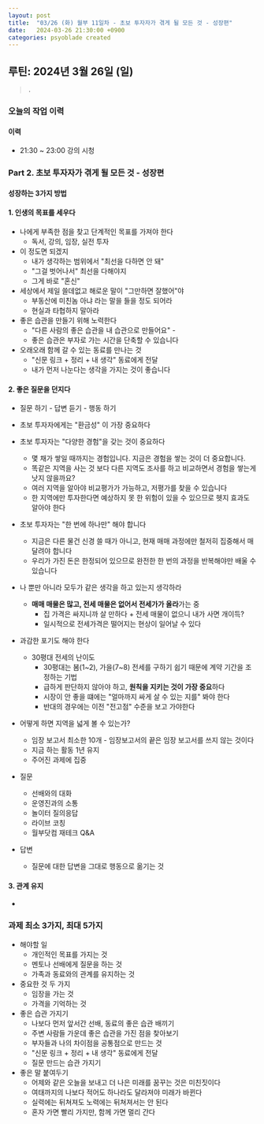 ```yaml
---
layout: post
title:  "03/26 (화) 월부 11일차 - 초보 투자자가 겪게 될 모든 것 - 성장편"
date:   2024-03-26 21:30:00 +0900
categories: psyoblade created
---
```


## 루틴: 2024년 3월 26일 (일)

>     .

### 오늘의 작업 이력

#### 이력

* 21:30 ~ 23:00 강의 시청

### Part 2. 초보 투자자가 겪게 될 모든 것 - 성장편

#### 성장하는 3가지 방법

#### 1. 인생의 목표를 세우다

* 나에게 부족한 점을 찾고 단계적인 목표를 가져야 한다
  * 독서, 강의, 임장, 실전 투자
* 이 정도면 되겠지
  * 내가 생각하는 범위에서 "최선을 다하면 안 돼"
  * "그걸 벗어나서" 최선을 다해야지
  * 그게 바로 "혼신"
* 세상에서 제일 쓸데없고 해로운 말이 "그만하면 잘했어"야
  * 부동산에 미친놈 아냐 라는 말을 들을 정도 되어라
  * 현실과 타협하지 말아라
* 좋은 습관을 만들기 위해 노력한다
  * "다른 사람의 좋은 습관을 내 습관으로 만들어요" - 
  * 좋은 습관은 부자로 가는 시간을 단축할 수 있습니다
* 오래오래 함께 갈 수 있는 동료를 만나는 것
  * "신문 링크 + 정리 + 내 생각" 동료에게 전달
  * 내가 먼저 나눈다는 생각을 가지는 것이 좋습니다

#### 2. 좋은 질문을 던지다

* 질문 하기 - 답변 듣기 - 행동 하기
* 초보 투자자에게는 "환금성" 이 가장 중요하다
* 초보 투자자는 "다양한 경험"을 갖는 것이 중요하다
  * 몇 채가 쌓일 때까지는 경험입니다. 지금은 경험을 쌓는 것이 더 중요합니다.
  * 똑같은 지역을 사는 것 보다 다른 지역도 조사를 하고 비교하면서 경험을 쌓는게 낫지 않을까요?
  * 여러 지역을 알아야 비교평가가 가능하고, 저평가를 찾을 수 있습니다
  * 한 지역에만 투자한다면 예상하지 못 한 위험이 있을 수 있으므로 헷지 효과도 알아야 한다
* 초보 투자자는 "한 번에 하나만" 해야 합니다
  * 지금은 다른 물건 신경 쓸 때가 아니고, 현재 매매 과정에만 철저히 집중해서 매달려야 합니다
  * 우리가 가진 돈은 한정되어 있으므로 완전한 한 번의 과정을 반복해야만 배울 수 있습니다
* 나 뿐만 아니라 모두가 같은 생각을 하고 있는지 생각하라
  * **매매 매물은 많고, 전세 매물은 없어서 전세가가 올라**가는 중
    * 집 가격은 싸지니까 살 만하다 + 전세 매물이 없으니 내가 사면 개이득?
    * 일시적으로 전세가격은 떨어지는 현상이 일어날 수 있다

* 과감한 포기도 해야 한다
  * 30평대 전세의 난이도
    * 30평대는 봄(1~2), 가을(7~8) 전세를 구하기 쉽기 때문에 계약 기간을 조정하는 기법
    * 급하게 판단하지 않아야 하고, **원칙을 지키는 것이 가장 중요**하다
    * 시장이 안 좋을 떄에는 "얼마까지 싸게 살 수 있는 지를" 봐야 한다
    *  반대의 경우에는 이전 "전고점" 수준을 보고 가야한다
* 어떻게 하면 지역을 넓게 볼 수 있는가?
  * 임장 보고서 최소한 10개 - 임장보고서의 끝은 임장 보고서를 쓰지 않는 것이다
  * 지금 하는 활동 1년 유지
  * 주어진 과제에 집중

* 질문
  * 선배와의 대화
  * 운영진과의 소통
  * 놀이터 질의응답
  * 라이브 코칭
  * 월부닷컴 재테크 Q&A
* 답변
  * 질문에 대한 답변을 그대로 행동으로 옮기는 것

#### 3. 관계 유지

* 



### 과제 최소 3가지, 최대 5가지

* 해야할 일
  * 개인적인 목표를 가지는 것
  * 멘토나 선배에게 질문을 하는 것
  * 가족과 동료와의 관계를 유지하는 것
* 중요한 것 두 가지
  * 임장을 가는 것
  * 가격을 기억하는 것
* 좋은 습관 가지기
  * 나보다 먼저 앞서간 선배, 동료의 좋은 습관 배끼기
  * 주변 사람들 가운데 좋은 습관을 가진 점을 찾아보기
  * 부자들과 나의 차이점을 공통점으로 만드는 것
  * "신문 링크 + 정리 + 내 생각" 동료에게 전달
  * 질문 만드는 습관 가지기
* 좋은 말 붙여두기
  * 어제와 같은 오늘을 보내고 더 나은 미래를 꿈꾸는 것은 미친짓이다
  * 여태까지의 나보다 적어도 하나라도 달라져야 미래가 바뀐다
  * 실력에는 뒤쳐져도 노력에는 뒤쳐져서는 안 된다
  * 혼자 가면 빨리 가지만, 함께 가면 멀리 간다